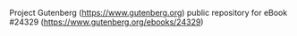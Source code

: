Project Gutenberg (https://www.gutenberg.org) public repository for eBook #24329 (https://www.gutenberg.org/ebooks/24329)
